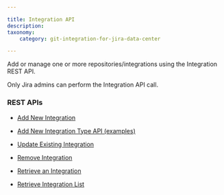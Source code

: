 ```yaml
---

title: Integration API
description:
taxonomy:
    category: git-integration-for-jira-data-center

---
```

Add or manage one or more repositories/integrations using the Integration REST API.

Only Jira admins can perform the Integration API call.

### REST APIs

*   [Add New Integration](/git-integration-for-jira-data-center/add-new-integration/)

*   [Add New Integration Type API (examples)](/git-integration-for-jira-data-center/add-new-integration-type-api-examples/)

*   [Update Existing Integration](/git-integration-for-jira-data-center/update-existing-integration/)

*   [Remove Integration](/git-integration-for-jira-data-center/remove-integration/)

*   [Retrieve an Integration](/git-integration-for-jira-data-center/retrieve-an-integration/)

*   [Retrieve Integration List](/git-integration-for-jira-data-center/retrieve-integration-list/)

